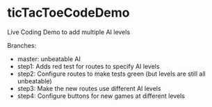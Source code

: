 # ticTacToeCodeDemo
Live Coding Demo to add multiple AI levels

Branches:
  - master: unbeatable AI
  - step1: Adds red test for routes to specify AI levels
  - step2: Configure routes to make tests green (but levels are still all unbeatable)
  - step3: Make the new routes use different AI levels
  - step4: Configure buttons for new games at different levels
  
  
